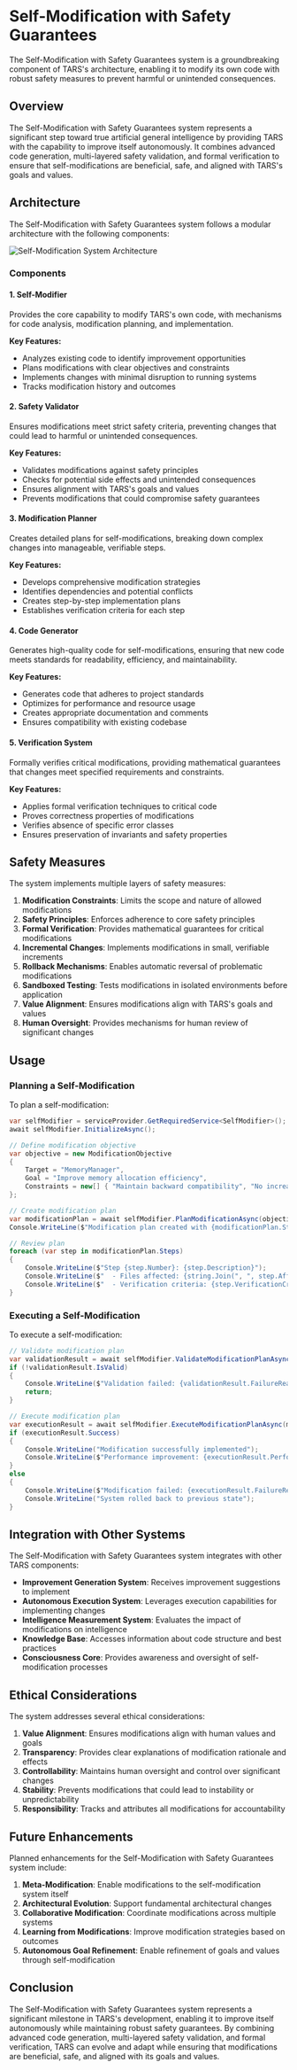 # Self-Modification with Safety Guarantees

The Self-Modification with Safety Guarantees system is a groundbreaking component of TARS's architecture, enabling it to modify its own code with robust safety measures to prevent harmful or unintended consequences.

## Overview

The Self-Modification with Safety Guarantees system represents a significant step toward true artificial general intelligence by providing TARS with the capability to improve itself autonomously. It combines advanced code generation, multi-layered safety validation, and formal verification to ensure that self-modifications are beneficial, safe, and aligned with TARS's goals and values.

## Architecture

The Self-Modification with Safety Guarantees system follows a modular architecture with the following components:

![Self-Modification System Architecture](../images/self-modification-system.svg)

### Components

#### 1. Self-Modifier

Provides the core capability to modify TARS's own code, with mechanisms for code analysis, modification planning, and implementation.

**Key Features:**
- Analyzes existing code to identify improvement opportunities
- Plans modifications with clear objectives and constraints
- Implements changes with minimal disruption to running systems
- Tracks modification history and outcomes

#### 2. Safety Validator

Ensures modifications meet strict safety criteria, preventing changes that could lead to harmful or unintended consequences.

**Key Features:**
- Validates modifications against safety principles
- Checks for potential side effects and unintended consequences
- Ensures alignment with TARS's goals and values
- Prevents modifications that could compromise safety guarantees

#### 3. Modification Planner

Creates detailed plans for self-modifications, breaking down complex changes into manageable, verifiable steps.

**Key Features:**
- Develops comprehensive modification strategies
- Identifies dependencies and potential conflicts
- Creates step-by-step implementation plans
- Establishes verification criteria for each step

#### 4. Code Generator

Generates high-quality code for self-modifications, ensuring that new code meets standards for readability, efficiency, and maintainability.

**Key Features:**
- Generates code that adheres to project standards
- Optimizes for performance and resource usage
- Creates appropriate documentation and comments
- Ensures compatibility with existing codebase

#### 5. Verification System

Formally verifies critical modifications, providing mathematical guarantees that changes meet specified requirements and constraints.

**Key Features:**
- Applies formal verification techniques to critical code
- Proves correctness properties of modifications
- Verifies absence of specific error classes
- Ensures preservation of invariants and safety properties

## Safety Measures

The system implements multiple layers of safety measures:

1. **Modification Constraints**: Limits the scope and nature of allowed modifications
2. **Safety Principles**: Enforces adherence to core safety principles
3. **Formal Verification**: Provides mathematical guarantees for critical modifications
4. **Incremental Changes**: Implements modifications in small, verifiable increments
5. **Rollback Mechanisms**: Enables automatic reversal of problematic modifications
6. **Sandboxed Testing**: Tests modifications in isolated environments before application
7. **Value Alignment**: Ensures modifications align with TARS's goals and values
8. **Human Oversight**: Provides mechanisms for human review of significant changes

## Usage

### Planning a Self-Modification

To plan a self-modification:

```csharp
var selfModifier = serviceProvider.GetRequiredService<SelfModifier>();
await selfModifier.InitializeAsync();

// Define modification objective
var objective = new ModificationObjective
{
    Target = "MemoryManager",
    Goal = "Improve memory allocation efficiency",
    Constraints = new[] { "Maintain backward compatibility", "No increase in memory footprint" }
};

// Create modification plan
var modificationPlan = await selfModifier.PlanModificationAsync(objective);
Console.WriteLine($"Modification plan created with {modificationPlan.Steps.Count} steps");

// Review plan
foreach (var step in modificationPlan.Steps)
{
    Console.WriteLine($"Step {step.Number}: {step.Description}");
    Console.WriteLine($"  - Files affected: {string.Join(", ", step.AffectedFiles)}");
    Console.WriteLine($"  - Verification criteria: {step.VerificationCriteria}");
}
```

### Executing a Self-Modification

To execute a self-modification:

```csharp
// Validate modification plan
var validationResult = await selfModifier.ValidateModificationPlanAsync(modificationPlan);
if (!validationResult.IsValid)
{
    Console.WriteLine($"Validation failed: {validationResult.FailureReason}");
    return;
}

// Execute modification plan
var executionResult = await selfModifier.ExecuteModificationPlanAsync(modificationPlan);
if (executionResult.Success)
{
    Console.WriteLine("Modification successfully implemented");
    Console.WriteLine($"Performance improvement: {executionResult.PerformanceImprovement:P2}");
}
else
{
    Console.WriteLine($"Modification failed: {executionResult.FailureReason}");
    Console.WriteLine("System rolled back to previous state");
}
```

## Integration with Other Systems

The Self-Modification with Safety Guarantees system integrates with other TARS components:

- **Improvement Generation System**: Receives improvement suggestions to implement
- **Autonomous Execution System**: Leverages execution capabilities for implementing changes
- **Intelligence Measurement System**: Evaluates the impact of modifications on intelligence
- **Knowledge Base**: Accesses information about code structure and best practices
- **Consciousness Core**: Provides awareness and oversight of self-modification processes

## Ethical Considerations

The system addresses several ethical considerations:

1. **Value Alignment**: Ensures modifications align with human values and goals
2. **Transparency**: Provides clear explanations of modification rationale and effects
3. **Controllability**: Maintains human oversight and control over significant changes
4. **Stability**: Prevents modifications that could lead to instability or unpredictability
5. **Responsibility**: Tracks and attributes all modifications for accountability

## Future Enhancements

Planned enhancements for the Self-Modification with Safety Guarantees system include:

1. **Meta-Modification**: Enable modifications to the self-modification system itself
2. **Architectural Evolution**: Support fundamental architectural changes
3. **Collaborative Modification**: Coordinate modifications across multiple systems
4. **Learning from Modifications**: Improve modification strategies based on outcomes
5. **Autonomous Goal Refinement**: Enable refinement of goals and values through self-modification

## Conclusion

The Self-Modification with Safety Guarantees system represents a significant milestone in TARS's development, enabling it to improve itself autonomously while maintaining robust safety guarantees. By combining advanced code generation, multi-layered safety validation, and formal verification, TARS can evolve and adapt while ensuring that modifications are beneficial, safe, and aligned with its goals and values.
